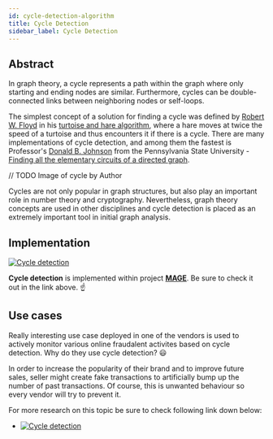 ```yaml
---
id: cycle-detection-algorithm
title: Cycle Detection
sidebar_label: Cycle Detection
---
```


## Abstract

In graph theory, a cycle represents a path within the graph where only starting and ending nodes are similar.
Furthermore, cycles can be double-connected links between neighboring nodes or self-loops.

The simplest concept of a solution for finding a cycle was defined by [Robert W. Floyd](https://en.wikipedia.org/wiki/Robert_W._Floyd) in his [turtoise and hare algorithm](https://en.wikipedia.org/wiki/Cycle_detection#Floyd's_tortoise_and_hare), where a hare moves at twice the speed of a turtoise and thus encounters it if there is a cycle. There are many implementations of cycle detection, and among them the fastest is Professor's [Donald B. Johnson](https://en.wikipedia.org/wiki/Donald_B._Johnson) from the  Pennsylvania State University - [Finding all the elementary circuits of a directed graph](https://www.cs.tufts.edu/comp/150GA/homeworks/hw1/Johnson%2075.PDF).

// TODO Image of cycle by Author

Cycles are not only popular in graph structures, but also play an important role in number theory and cryptography. Nevertheless, graph theory concepts are used in other disciplines and cycle detection is placed as an extremely important tool in initial graph analysis.

## Implementation
[![Cycle detection](https://img.shields.io/badge/Cycle_Detection-Documentation-FCC624?style=for-the-badge&logo=c%2B%2B&logoColor=white)](/mage/query-modules/cpp/cycles)

**Cycle detection** is implemented within project [**MAGE**](https://github.com/memgraph/mage). Be sure to check it out in the link above. :point_up:

## Use cases
Really interesting use case deployed in one of the vendors is used to actively monitor various
online fraudalent activites based on cycle detection. Why do they use cycle detection? :smiley:

In order to increase the popularity of their brand and to improve future sales, seller might create fake transactions to
artificially bump up the number of past transactions. Of course, this is unwanted behaviour so every vendor will try
to prevent it.

For more research on this topic be sure to check following link down below:
* [![Cycle detection](https://img.shields.io/badge/Real_time_Constrained_Cycle_Detection_in_Large_Dynamic_Graphs-FCC624?style=for-the-badge)](http://www.vldb.org/pvldb/vol11/p1876-qiu.pdf)

